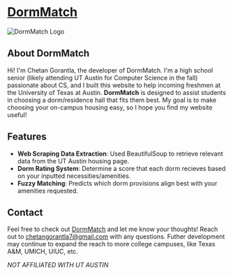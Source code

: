 # [DormMatch](https://www.dormmatch.net) 
![DormMatch Logo](https://static-00.iconduck.com/assets.00/house-with-garden-emoji-512x512-ffw9splg.png)

## About DormMatch
Hi! I'm Chetan Gorantla, the developer of DormMatch. I'm a high school senior (likely attending UT Austin for Computer Science in the fall) passionate about CS, and I built this website to help incoming freshmen at the University of Texas at Austin. **DormMatch** is designed to assist students in choosing a dorm/residence hall that fits them best. My goal is to make choosing your on-campus housing easy, so I hope you find my website useful!

## Features
- **Web Scraping Data Extraction**: Used BeautifulSoup to retrieve relevant data from the UT Austin housing page.
- **Dorm Rating System**: Determine a score that each dorm recieves based on your inputted necessities/amenities.
- **Fuzzy Matching**: Predicts which dorm provisions align best with your amenities requested.

## Contact
Feel free to check out [DormMatch](https://www.dormmatch.net) and let me know your thoughts! Reach out to chetangorantla7@gmail.com with any questions.
Futher development may continue to expand the reach to more college campuses, like Texas A&M, UMICH, UIUC, etc.

*NOT AFFILIATED WITH UT AUSTIN*